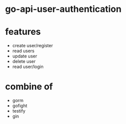 # go-api-user-authentication

# features
- create user/register
- read users
- update user
- delete user
- read user/login

# combine of
- gorm
- gofight
- testify
- gin
